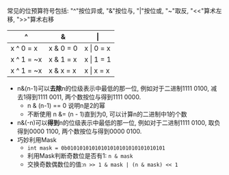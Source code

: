 常见的位预算符号包括: "^"按位异或, "&"按位与, "|"按位或, "~"取反, "<<"算术左移, ">>"算术右移

|     ^      |     &     |     \|     |
|    ----    |    ----   |    ----    |
| x ^ 0 = x  | x & 0 = 0 | x \| 0 = x |
| x ^ 1 = ~x | x & 1 = x | x \| 1 = 1 |
| x ^ 1 = ~x | x & x = x | x \| x = x |

- n&(n-1)可以**去除**n的位级表示中最低的那一位, 例如对于二进制1111 0100, 减去1得到1111 0011, 两个数按位与得到1111 0000.
  - n & (n-1) == 0 说明n是2的幂
  - 不断使用 n &= (n - 1)直到为0, 可以计算n的二进制中1的个数
- n&(-n)可以**得到**n的位级表示中最低的那一位, 例如对于二进制1111 0100, 取负得到0000 1100, 两个数按位与得到0000 0100.
- 巧妙利用Mask
  - ```int mask = 0b01010101010101010101010101010101```
  - 利用Mask判断奇数位是否有1: ```n & mask```
  - 交换奇数偶数位的值:```n >> 1 & mask | (n & mask) << 1```